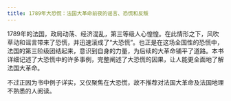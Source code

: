 ```yaml
---
title: 1789年大恐慌：法国大革命前夜的谣言、恐慌和反叛
---
```


1789年的法国，政局动荡、经济混乱，第三等级人心惶惶。在此情形之下，风吹草动和谣言带来了恐慌，并迅速滚成了“大恐慌”。也正是在这场全国性的恐慌中，法国的第三阶级团结起来，意识到自身的力量，为后续的大革命铺平了道路。本书详细记述了大恐慌中的许多事例，完整阐述了大恐慌的因果，让人能更全面地了解法国大革命。

不过正因为书中例子详实，又仅聚焦在大恐慌，故不推荐对法国大革命及法国地理不熟悉的人阅读。